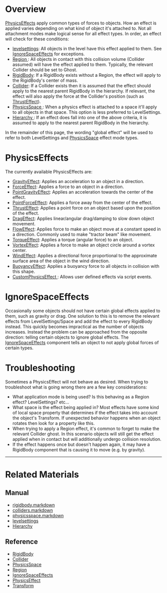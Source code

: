 
 #  Overview
[ PhysicsEffects](https://github.com/ZilchEngine/ZilchDocs/blob/master/code_reference/class_reference/physicseffect.markdown) apply common types of forces to objects. How an effect is applied varies depending on what kind of object it's attached to. Not all attachment modes make logical sense for all effect types. In order, an effect will check for these conditions:
  - [levelsettings](https://github.com/ZilchEngine/ZilchDocs/blob/master/zilch_editor_documentation/zilchmanual/architecture/objects/levelsettings.markdown): All objects in the level have this effect applied to them. See [ IgnoreSpaceEffects](https://github.com/ZilchEngine/ZilchDocs/blob/master/zilch_editor_documentation/zilchmanual/physics/physicseffectsandregions.markdown#ignorespaceeffects) for exceptions.
  - [ Region ](https://github.com/ZilchEngine/ZilchDocs/blob/master/code_reference/class_reference/region.markdown): All objects in contact with this collision volume (Collider assumed) will have the effect applied to them. Typically, the relevant Collider should be set to Ghost.
  - [RigidBody](https://github.com/ZilchEngine/ZilchDocs/blob/master/zilch_editor_documentation/zilchmanual/physics/rigidbody.markdown): If a RigidBody exists without a Region, the effect will apply to the RigidBody's center of mass.
  - [Collider](https://github.com/ZilchEngine/ZilchDocs/blob/master/zilch_editor_documentation/zilchmanual/physics/colliders.markdown): If a Collider exists then it is assumed that the effect should apply to the nearest parent RigidBody in the hierarchy. If relevant, the effect will also apply the force at the Collider's position (such as [ThrustEffect](https://github.com/ZilchEngine/ZilchDocs/blob/master/zilch_editor_documentation/zilchmanual/physics/physicseffectsandregions/thrusteffect.markdown)).
  - [ PhysicsSpace ](https://github.com/ZilchEngine/ZilchDocs/blob/master/zilch_editor_documentation/zilchmanual/physics/physicsspace.markdown): When a physics effect is attached to a space it'll apply to all objects in that space. This option is less preferred to LevelSettings.
  - [ Hierarchy ](https://github.com/ZilchEngine/ZilchDocs/blob/master/zilch_editor_documentation/zilchmanual/physics/hierarchies.markdown): If an effect does fall into one of the above criteria, it is assumed to apply to the nearest parent RigidBody in the hierarchy.

In the remainder of this page, the wording "global effect" will be used to refer to both LevelSettings and [PhysicsSpace](https://github.com/ZilchEngine/ZilchDocs/blob/master/zilch_editor_documentation/zilchmanual/physics/physicsspace.markdown) effect mode types.

 #  PhysicsEffects
The currently available PhysicsEffects are:
  - [GravityEffect](https://github.com/ZilchEngine/ZilchDocs/blob/master/zilch_editor_documentation/zilchmanual/physics/physicseffectsandregions/forceeffect.markdown): Applies an acceleration to an object in a direction.
  - [ForceEffect](https://github.com/ZilchEngine/ZilchDocs/blob/master/zilch_editor_documentation/zilchmanual/physics/physicseffectsandregions/forceeffect.markdown): Applies a force to an object in a direction.
  - [PointGravityEffect](https://github.com/ZilchEngine/ZilchDocs/blob/master/zilch_editor_documentation/zilchmanual/physics/physicseffectsandregions/pointforceeffect.markdown): Applies an acceleration towards the center of the effect.
  - [PointForceEffect](https://github.com/ZilchEngine/ZilchDocs/blob/master/zilch_editor_documentation/zilchmanual/physics/physicseffectsandregions/pointforceeffect.markdown): Applies a force away from the center of the effect.
  - [ThrustEffect](https://github.com/ZilchEngine/ZilchDocs/blob/master/zilch_editor_documentation/zilchmanual/physics/physicseffectsandregions/thrusteffect.markdown): Applies a point force on an object based upon the position of the effect.
  - [DragEffect](https://github.com/ZilchEngine/ZilchDocs/blob/master/zilch_editor_documentation/zilchmanual/physics/physicseffectsandregions/drageffect.markdown): Applies linear/angular drag/damping to slow down object movement.
  - [FlowEffect](https://github.com/ZilchEngine/ZilchDocs/blob/master/zilch_editor_documentation/zilchmanual/physics/physicseffectsandregions/floweffect.markdown): Applies force to make an object move at a constant speed in a direction. Commonly used to make "tractor beam" like movement.
  - [TorqueEffect](https://github.com/ZilchEngine/ZilchDocs/blob/master/zilch_editor_documentation/zilchmanual/physics/physicseffectsandregions/torqueeffect.markdown): Applies a torque (angular force) to an object.
  - [VortexEffect](https://github.com/ZilchEngine/ZilchDocs/blob/master/zilch_editor_documentation/zilchmanual/physics/physicseffectsandregions/vortexeffect.markdown): Applies a force to make an object circle around a vortex center.
  - [WindEffect](https://github.com/ZilchEngine/ZilchDocs/blob/master/zilch_editor_documentation/zilchmanual/physics/physicseffectsandregions/windeffect.markdown): Applies a directional force proportional to the approximate surface area of the object in the wind direction.
  - [BuoyancyEffect](https://github.com/ZilchEngine/ZilchDocs/blob/master/zilch_editor_documentation/zilchmanual/physics/physicseffectsandregions/buoyancyeffect.markdown): Applies a buoyancy force to all objects in collision with this shape.
  - [CustomPhysicsEffect ](https://github.com/ZilchEngine/ZilchDocs/blob/master/zilch_editor_documentation/zilchmanual/physics/physicseffectsandregions/customphysicseffect.markdown): Allows user defined effects via script events.
  
 #  IgnoreSpaceEffects
Occasionally some objects should not have certain global effects applied to them, such as gravity or drag. One solution to this is to remove the relevant effects from LevelSettings/Space and add the effect to every RigidBody instead. This quickly becomes impractical as the number of objects increases. Instead the problem can be approached from the opposite direction: telling certain objects to ignore global effects. The [IgnoreSpaceEffects](https://github.com/ZilchEngine/ZilchDocs/blob/master/code_reference/class_reference/ignorespaceeffects.markdown) component tells an object to not apply global forces of certain types.

 #  Troubleshooting
Sometimes a PhysicsEffect will not behave as desired. When trying to troubleshoot what is going wrong there are a few key considerations:
  - What application mode is being used? Is this behaving as a Region effect? LevelSettings? etc...
  - What space is the effect being applied in? Most effects have some kind of local space property that determines if the effect takes into account the object's Transform. If unexpected behavior happens when an object rotates then look for a property like this.
  - When trying to apply a Region effect, it's common to forget to make the relevant Collider ghost. In this scenario objects will still get the effect applied when in contact but will additionally undergo collision resolution.
  - If the effect happens once but doesn't happen again, it may have a RigidBody component that is causing it to move (e.g. by gravity).

---
 #  Related Materials
 ##  Manual
- [rigidbody.markdown](https://github.com/ZilchEngine/ZilchDocs/blob/master/zilch_editor_documentation/zilchmanual/physics/rigidbody.markdown)
- [colliders.markdown](https://github.com/ZilchEngine/ZilchDocs/blob/master/zilch_editor_documentation/zilchmanual/physics/colliders.markdown)
- [physicsspace.markdown](https://github.com/ZilchEngine/ZilchDocs/blob/master/zilch_editor_documentation/zilchmanual/physics/physicsspace.markdown)
- [levelsettings](https://github.com/ZilchEngine/ZilchDocs/blob/master/zilch_editor_documentation/zilchmanual/architecture/objects/levelsettings.markdown)
- [ Hierarchy ](https://github.com/ZilchEngine/ZilchDocs/blob/master/zilch_editor_documentation/zilchmanual/physics/hierarchies.markdown)

 ##  Reference
- [RigidBody](https://github.com/ZilchEngine/ZilchDocs/blob/master/code_reference/class_reference/rigidbody.markdown)
- [Collider](https://github.com/ZilchEngine/ZilchDocs/blob/master/code_reference/class_reference/collider.markdown)
- [PhysicsSpace](https://github.com/ZilchEngine/ZilchDocs/blob/master/code_reference/class_reference/physicsspace.markdown)
- [Region](https://github.com/ZilchEngine/ZilchDocs/blob/master/code_reference/class_reference/region.markdown)
- [IgnoreSpaceEffects](https://github.com/ZilchEngine/ZilchDocs/blob/master/code_reference/class_reference/ignorespaceeffects.markdown)
- [PhysicsEffect](https://github.com/ZilchEngine/ZilchDocs/blob/master/code_reference/class_reference/physicseffect.markdown)
- [Transform](https://github.com/ZilchEngine/ZilchDocs/blob/master/code_reference/class_reference/transform.markdown)
 

 